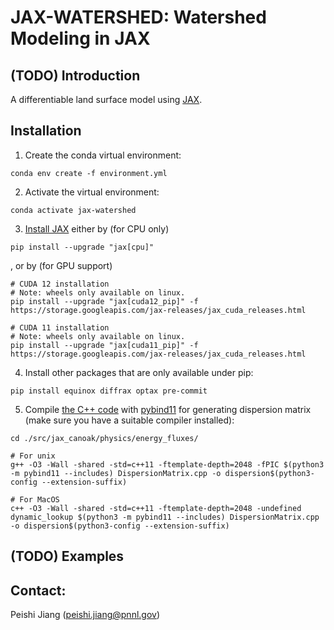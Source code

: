 # JAX-WATERSHED: Watershed Modeling in JAX

## (TODO) Introduction
A differentiable land surface model using [JAX](https://github.com/google/jax).

## Installation
1. Create the conda virtual environment:
```
conda env create -f environment.yml
```

2. Activate the virtual environment:
```
conda activate jax-watershed
```

3. [Install JAX](https://github.com/google/jax#installation) either by (for CPU only)
```
pip install --upgrade "jax[cpu]"
```
, or by (for GPU support)
```
# CUDA 12 installation
# Note: wheels only available on linux.
pip install --upgrade "jax[cuda12_pip]" -f https://storage.googleapis.com/jax-releases/jax_cuda_releases.html

# CUDA 11 installation
# Note: wheels only available on linux.
pip install --upgrade "jax[cuda11_pip]" -f https://storage.googleapis.com/jax-releases/jax_cuda_releases.html
```

4. Install other packages that are only available under pip:
```
pip install equinox diffrax optax pre-commit
```

5. Compile [the C++ code](./src/jax_canoak/physics/energy_fluxes/DispersionMatrix.cpp) with [pybind11](https://github.com/pybind/pybind11) for generating dispersion matrix (make sure you have a suitable compiler installed):
```
cd ./src/jax_canoak/physics/energy_fluxes/

# For unix
g++ -O3 -Wall -shared -std=c++11 -ftemplate-depth=2048 -fPIC $(python3 -m pybind11 --includes) DispersionMatrix.cpp -o dispersion$(python3-config --extension-suffix)

# For MacOS
c++ -O3 -Wall -shared -std=c++11 -ftemplate-depth=2048 -undefined dynamic_lookup $(python3 -m pybind11 --includes) DispersionMatrix.cpp -o dispersion$(python3-config --extension-suffix)
```

## (TODO) Examples

## Contact:
Peishi Jiang (peishi.jiang@pnnl.gov)